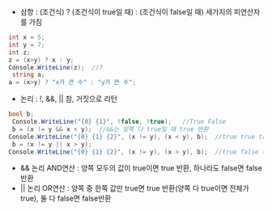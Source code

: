 * 삼항 : (조건식) ? (조건식이 true일 때) : (조건식이 false일 때)
 세가지의 피연산자를 가짐
 ```C#
 int x = 5;
 int y = 7;
 int z;
 z = (x>y) ? x : y;
 Console.WriteLine(z);  //7
  string a;
 a = (x>y) ? "x가 큰 수" : "y가 큰 수";
 ```
  * 논리 : !, &&, ||
  참, 거짓으로 리턴
 ```C#
 bool b;
  Console.WriteLine("{0} {1}", !false, !true);   //True False
  b = (x != y && x < y);  //&&는 양쪽 다 true일 때 true 반환
 Console.WriteLine("{0} {1} {2}", (x != y), (x < y), b);  //true true true
  b = (x != y || x > y); 
 Console.WriteLine("{0} {1} {2}", (x != y), (x > y), b);  //true false true
  ```
  - && 논리 AND연산 : 양쪽 모두의 값이 true이면 true 반환, 하나라도 false면 false반환
  - || 논리 OR연산 : 양쪽 중 한쪽 값만 true면 true 반환(양쪽 다 true이면 전체가 true), 둘 다 false면 false반환
